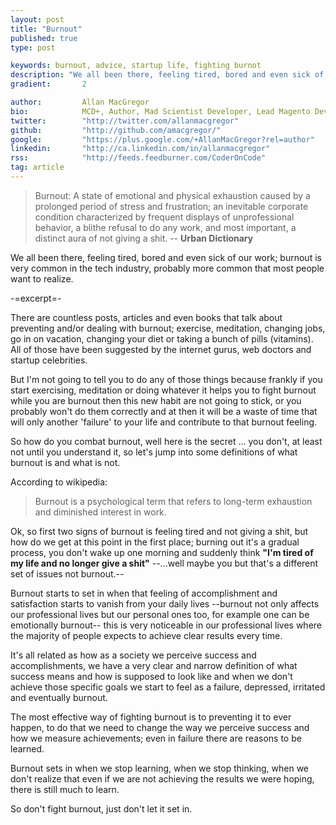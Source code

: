```yaml
---
layout: post
title: "Burnout"
published: true
type: post

keywords: burnout, advice, startup life, fighting burnot
description: "We all been there, feeling tired, bored and even sick of our work; burnout is very common in the tech industry, probably more common that most people want to realize."
gradient: 		2

author: 		Allan MacGregor
bio: 			MCD+, Author, Mad Scientist Developer, Lead Magento Developer @demacmedia.
twitter: 		"http://twitter.com/allanmacgregor"
github: 		"http://github.com/amacgregor/"
google: 		"https://plus.google.com/+AllanMacGregor?rel=author"
linkedin: 		"http://ca.linkedin.com/in/allanmacgregor"
rss: 			"http://feeds.feedburner.com/CoderOnCode"
tag: article
---
```


> Burnout:
> A state of emotional and physical exhaustion caused by a prolonged period of stress and frustration; 
> an inevitable corporate condition characterized by frequent displays of unprofessional behavior, a blithe 
> refusal to do any work, and most important, a distinct aura of not giving a shit. 
> -- __Urban Dictionary__

We all been there, feeling tired, bored and even sick of our work; burnout is very common in the tech industry, probably more common that most people want to realize.

-=excerpt=-


There are countless posts, articles and even books that talk about preventing and/or dealing with burnout; exercise, meditation, changing jobs, go in on vacation, changing your diet or taking a bunch of pills (vitamins). All of those have been suggested by the internet gurus, web doctors and startup celebrities.

But I'm not going to tell you to do any of those things because frankly if you start exercising, meditation or doing whatever it helps you to fight burnout while you are burnout then this new habit are not going to stick, or you probably won't do them correctly and at then it will be a waste of time that will only another 'failure' to your life and contribute to that burnout feeling.

So how do you combat burnout, well here is the secret ... you don't, at least not until you understand it, so let's jump into some definitions of what burnout is and what is not.

According to wikipedia:

> Burnout is a psychological term that refers to long-term exhaustion and diminished interest in work.

Ok, so first two signs of burnout is feeling tired and not giving a shit, but how do we get at this point in the first place; burning out it's a gradual process, 
you don't wake up one morning and suddenly think **"I'm tired of my life and no longer give a shit"**  --...well maybe you but that's a different set of issues not burnout.--

Burnout starts to set in when that feeling of accomplishment and satisfaction starts to vanish from your daily lives --burnout not only affects our professional lives but our personal ones too, for example one can be emotionally burnout-- this is very noticeable in our professional lives where the majority of people expects to achieve clear results every time.

It's all related as how as a society we perceive success and accomplishments, we have a very clear and narrow definition of what success means and how is supposed to look like and when we don't achieve those specific goals we start to feel as a failure, depressed, irritated and eventually burnout.

The most effective way of fighting burnout is to preventing it to ever happen, to do that we need to change the way we perceive success and how we measure achievements; even in failure there are reasons to be learned.

Burnout sets in when we stop learning, when we stop thinking, when we don't realize that even if we are not achieving the results we were hoping, there is still much to learn.

So don't fight burnout, just don't let it set in.
